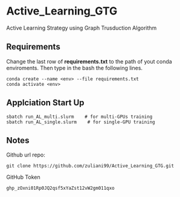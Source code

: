 # Active_Learning_GTG
Active Learning Strategy using Graph Trusduction Algorithm

## Requirements

Change the last row of **requirements.txt** to the path of yout conda enviroments. Then type in the bash the following lines.
```
conda create --name <env> --file requirements.txt
conda activate <env>
```

## Applciation Start Up
```
sbatch run_AL_multi.slurm    # for multi-GPUs training
sbatch run_AL_single.slurm    # for single-GPU training
```

## Notes
Github url repo:
```
git clone https://github.com/zuliani99/Active_Learning_GTG.git
```

GitHub Token
```
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
```
